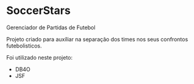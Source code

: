 SoccerStars
===========

Gerenciador de Partidas de Futebol

Projeto criado para auxíliar na separação dos times nos seus confrontos futebolisticos.


Foi utilizado neste projeto:
  - DB4O
  - JSF 
